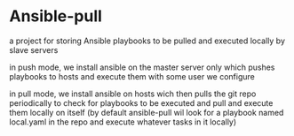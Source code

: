 # Ansible-pull
a project for storing Ansible playbooks to be pulled and executed locally by slave servers

in push mode, we install ansible on the master server only which pushes playbooks to hosts and execute them with some user we configure

in pull mode, we install ansible on hosts wich then pulls the git repo periodically to check for playbooks to be executed and pull and execute them locally on itself (by default ansible-pull wil look for a playbook named local.yaml in the repo and execute whatever tasks in it locally)
